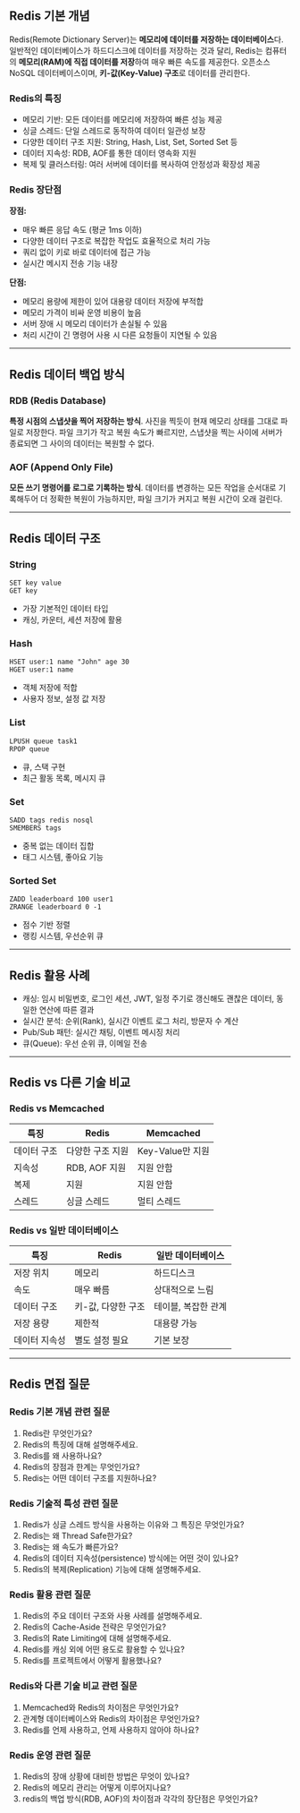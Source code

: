 ## Redis 기본 개념

Redis(Remote Dictionary Server)는 **메모리에 데이터를 저장하는 데이터베이스**다. 일반적인 데이터베이스가 하드디스크에 데이터를 저장하는 것과 달리, Redis는 컴퓨터의 **메모리(RAM)에 직접 데이터를 저장**하여 매우 빠른 속도를 제공한다.  오픈소스 NoSQL 데이터베이스이며, **키-값(Key-Value) 구조**로 데이터를 관리한다.

### Redis의 특징

- 메모리 기반: 모든 데이터를 메모리에 저장하여 빠른 성능 제공
- 싱글 스레드: 단일 스레드로 동작하여 데이터 일관성 보장
- 다양한 데이터 구조 지원: String, Hash, List, Set, Sorted Set 등
- 데이터 지속성: RDB, AOF를 통한 데이터 영속화 지원
- 복제 및 클러스터링: 여러 서버에 데이터를 복사하여 안정성과 확장성 제공

### Redis 장단점

**장점:**
- 매우 빠른 응답 속도 (평균 1ms 이하)
- 다양한 데이터 구조로 복잡한 작업도 효율적으로 처리 가능
- 쿼리 없이 키로 바로 데이터에 접근 가능
- 실시간 메시지 전송 기능 내장

**단점:**
- 메모리 용량에 제한이 있어 대용량 데이터 저장에 부적합
- 메모리 가격이 비싸 운영 비용이 높음
- 서버 장애 시 메모리 데이터가 손실될 수 있음
- 처리 시간이 긴 명령어 사용 시 다른 요청들이 지연될 수 있음

---

## Redis 데이터 백업 방식

### RDB (Redis Database)
**특정 시점의 스냅샷을 찍어 저장하는 방식**. 사진을 찍듯이 현재 메모리 상태를 그대로 파일로 저장한다. 파일 크기가 작고 복원 속도가 빠르지만, 스냅샷을 찍는 사이에 서버가 종료되면 그 사이의 데이터는 복원할 수 없다.

### AOF (Append Only File)
**모든 쓰기 명령어를 로그로 기록하는 방식**. 데이터를 변경하는 모든 작업을 순서대로 기록해두어 더 정확한 복원이 가능하지만, 파일 크기가 커지고 복원 시간이 오래 걸린다.

---

## Redis 데이터 구조

### String
```
SET key value
GET key
```
- 가장 기본적인 데이터 타입
- 캐싱, 카운터, 세션 저장에 활용

### Hash
```
HSET user:1 name "John" age 30
HGET user:1 name
```
- 객체 저장에 적합
- 사용자 정보, 설정 값 저장

### List
```
LPUSH queue task1
RPOP queue
```
- 큐, 스택 구현
- 최근 활동 목록, 메시지 큐

### Set
```
SADD tags redis nosql
SMEMBERS tags
```
- 중복 없는 데이터 집합
- 태그 시스템, 좋아요 기능

### Sorted Set
```
ZADD leaderboard 100 user1
ZRANGE leaderboard 0 -1
```
- 점수 기반 정렬
- 랭킹 시스템, 우선순위 큐

---

## Redis 활용 사례
- 캐싱: 임시 비밀번호, 로그인 세션, JWT, 일정 주기로 갱신해도 괜찮은 데이터, 동일한 연산에 따른 결과
- 실시간 분석: 순위(Rank), 실시간 이벤트 로그 처리, 방문자 수 계산
- Pub/Sub 패턴: 실시간 채팅, 이벤트 메시징 처리
- 큐(Queue): 우선 순위 큐, 이메일 전송

---

## Redis vs 다른 기술 비교

### Redis vs Memcached
| 특징 | Redis | Memcached |
|------|-------|-----------|
| 데이터 구조 | 다양한 구조 지원 | Key-Value만 지원 |
| 지속성 | RDB, AOF 지원 | 지원 안함 |
| 복제 | 지원 | 지원 안함 |
| 스레드 | 싱글 스레드 | 멀티 스레드 |

### Redis vs 일반 데이터베이스
| 특징 | Redis | 일반 데이터베이스 |
|------|-------|------------------|
| 저장 위치 | 메모리 | 하드디스크 |
| 속도 | 매우 빠름 | 상대적으로 느림 |
| 데이터 구조 | 키-값, 다양한 구조 | 테이블, 복잡한 관계 |
| 저장 용량 | 제한적 | 대용량 가능 |
| 데이터 지속성 | 별도 설정 필요 | 기본 보장 |

---

## Redis 면접 질문

### Redis 기본 개념 관련 질문

1. Redis란 무엇인가요?
2. Redis의 특징에 대해 설명해주세요.
3. Redis를 왜 사용하나요?
4. Redis의 장점과 한계는 무엇인가요?
5. Redis는 어떤 데이터 구조를 지원하나요?

### Redis 기술적 특성 관련 질문

1. Redis가 싱글 스레드 방식을 사용하는 이유와 그 특징은 무엇인가요?
2. Redis는 왜 Thread Safe한가요?
3. Redis는 왜 속도가 빠른가요?
4. Redis의 데이터 지속성(persistence) 방식에는 어떤 것이 있나요?
5. Redis의 복제(Replication) 기능에 대해 설명해주세요.

### Redis 활용 관련 질문

1. Redis의 주요 데이터 구조와 사용 사례를 설명해주세요.
2. Redis의 Cache-Aside 전략은 무엇인가요?
3. Redis의 Rate Limiting에 대해 설명해주세요.
4. Redis를 캐싱 외에 어떤 용도로 활용할 수 있나요?
5. Redis를 프로젝트에서 어떻게 활용했나요?

### Redis와 다른 기술 비교 관련 질문

1. Memcached와 Redis의 차이점은 무엇인가요?
2. 관계형 데이터베이스와 Redis의 차이점은 무엇인가요?
3. Redis를 언제 사용하고, 언제 사용하지 않아야 하나요?

### Redis 운영 관련 질문

1. Redis의 장애 상황에 대비한 방법은 무엇이 있나요?
2. Redis의 메모리 관리는 어떻게 이루어지나요?
3. redis의 백업 방식(RDB, AOF)의 차이점과 각각의 장단점은 무엇인가요?
